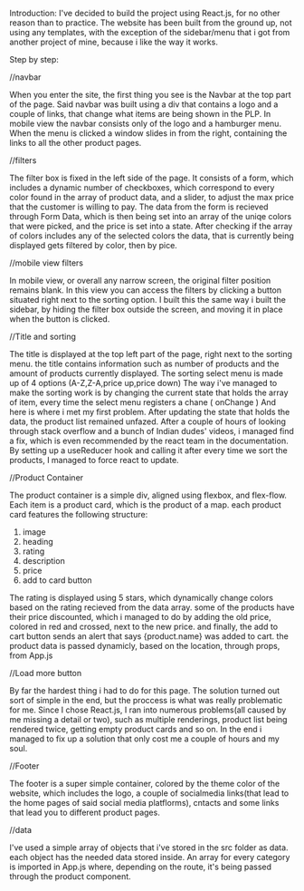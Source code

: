 Introduction:
I've decided to build the project using React.js, for no other reason than to practice.
The website has been built from the ground up, not using any templates, with the exception of the sidebar/menu that i got from another project of mine, because i like the way it works.

Step by step:

//navbar

When you enter the site, the first thing you see is the Navbar at the top part of the page. Said navbar was built using a div that contains a logo and a couple of links, that change what items are being shown in the PLP.
In mobile view the navbar consists only of the logo and a hamburger menu.
When the menu is clicked a window slides in from the right, containing the links to all the other product pages.

//filters

The filter box is fixed in the left side of the page.
It consists of a form, which includes a dynamic number of checkboxes, which correspond to every color found in the array of product data, and a slider, to adjust the max price that the customer is willing to pay.
The data from the form is recieved through Form Data, which is then being set into an array of the uniqe colors that were picked, and the price is set into a state.
After checking if the array of colors includes any of the selected colors the data, that is currently being displayed gets filtered by color, then by pice.

//mobile view filters

In mobile view, or overall any narrow screen, the original filter position remains blank. In this view you can access the filters by clicking a button situated right next to the sorting option. I built this the same way i built the sidebar, by hiding the filter box outside the screen, and moving it in place when the button is clicked.

//Title and sorting

The title is displayed at the top left part of the page, right next to the sorting menu.
the title contains information such as number of products and the amount of products currently displayed.
The sorting select menu is made up of 4 options (A-Z,Z-A,price up,price down)
The way i've managed to make the sorting work is by changing the current state that holds the array of item, every time the select menu registers a chane ( onChange )
And here is where i met my first problem. After updating the state that holds the data,
the product list remained unfazed. After a couple of hours of looking through stack overflow and a bunch of Indian dudes' videos, i managed find a fix, which is even recommended by the react team in the documentation. By setting up a useReducer hook and calling it after every time we sort the products, I managed to force react to update.



//Product Container

The product container is a simple div, aligned using flexbox, and flex-flow.
Each item is a product card, which is the product of a map.
each product card features the following structure:

1. image
2. heading
3. rating
4. description
5. price
6. add to card button

The rating is displayed using 5 stars, which dynamically change colors based on the rating recieved from the data array.
some of the products have their price discounted, which i managed to do by adding the old price, colored in red and crossed, next to the new price.
and finally, the add to cart button sends an alert that says {product.name} was added to cart.
the product data is passed dynamicly, based on the location, through props, from App.js

//Load more button

By far the hardest thing i had to do for this page. The solution turned out sort of simple in the end, but the proccess is what was really problematic for me. Since I chose React.js, I ran into numerous problems(all caused by me missing a detail or two), such as multiple renderings, product list being rendered twice, getting empty product cards and so on. In the end i managed to fix up a solution that only cost me a couple of hours and my soul.

//Footer

The footer is a super simple container, colored by the theme color of the website,
which includes the logo, a couple of socialmedia links(that lead to the home pages of said social media platflorms), cntacts and some links that lead you to different product pages.

//data

I've used a simple array of objects that i've stored in the src folder as data.
each object has the needed data stored inside.
An array for every category is imported in App.js where, depending on the route, it's being passed through the product component.